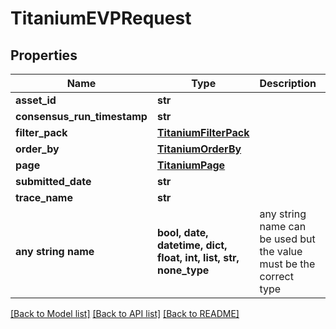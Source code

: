 # TitaniumEVPRequest


## Properties
Name | Type | Description | Notes
------------ | ------------- | ------------- | -------------
**asset_id** | **str** |  | [optional] 
**consensus_run_timestamp** | **str** |  | [optional] 
**filter_pack** | [**TitaniumFilterPack**](TitaniumFilterPack.md) |  | [optional] 
**order_by** | [**TitaniumOrderBy**](TitaniumOrderBy.md) |  | [optional] 
**page** | [**TitaniumPage**](TitaniumPage.md) |  | [optional] 
**submitted_date** | **str** |  | [optional] 
**trace_name** | **str** |  | [optional] 
**any string name** | **bool, date, datetime, dict, float, int, list, str, none_type** | any string name can be used but the value must be the correct type | [optional]

[[Back to Model list]](../README.md#documentation-for-models) [[Back to API list]](../README.md#documentation-for-api-endpoints) [[Back to README]](../README.md)


